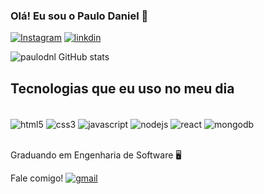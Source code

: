 ### Olá! Eu sou o Paulo Daniel 👋

[![Instagram](https://img.shields.io/badge/Instagram-E4405F?style=for-the-badge&logo=instagram&logoColor=white)]()
[![linkdin](https://img.shields.io/badge/LinkedIn-0077B5?style=for-the-badge&logo=linkedin&logoColor=white)](https://www.linkedin.com/in/paulodnl21)

![paulodnl GitHub stats](https://github-readme-stats.vercel.app/api?username=paulodnl&show_icons=true&theme=radical)

## Tecnologias que eu uso no meu dia

<div style="display: inline_block"><br/>
 <img align="center" alt="html5" src="https://img.shields.io/badge/HTML5-E34F26?style=for-the-badge&logo=html5&logoColor=white"/>
 <img align="center" alt="css3" src="https://img.shields.io/badge/CSS3-1572B6?style=for-the-badge&logo=css3&logoColor=white"/>
 <img align="center" alt="javascript" src="https://img.shields.io/badge/JavaScript-F7DF1E?style=for-the-badge&logo=javascript&logoColor=black"/>
 <img align="center" alt="nodejs" src="https://img.shields.io/badge/Node.js-43853D?style=for-the-badge&logo=node.js&logoColor=white"/>
 <img align="center" alt="react" src="https://img.shields.io/badge/React-20232A?style=for-the-badge&logo=react&logoColor=61DAFB"/>
  <img align="center" alt="mongodb" src="https://img.shields.io/badge/MongoDB-4EA94B?style=for-the-badge&logo=mongodb&logoColor=white"/>
</div><br/>

Graduando em Engenharia de Software 🖥️
<br/>

Fale comigo!
[![gmail](https://img.shields.io/badge/Gmail-D14836?style=for-the-badge&logo=gmail&logoColor=white)](https://www.linkedin.com/in/paulodnl21)

